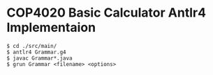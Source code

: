 # COP4020 Basic Calculator Antlr4 Implementaion #
~~~~
$ cd ./src/main/
$ antlr4 Grammar.g4
$ javac Grammar*.java
$ grun Grammar <filename> <options>
~~~~